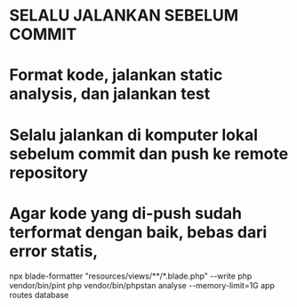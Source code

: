 # SELALU JALANKAN SEBELUM COMMIT
# Format kode, jalankan static analysis, dan jalankan test
# Selalu jalankan di komputer lokal sebelum commit dan push ke remote repository
# Agar kode yang di-push sudah terformat dengan baik, bebas dari error statis,
npx blade-formatter "resources/views/**/*.blade.php" --write
php vendor/bin/pint
php vendor/bin/phpstan analyse --memory-limit=1G app routes database
